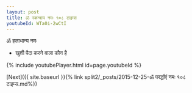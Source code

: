 ```yaml
---
layout: post
title: ॐ स्कन्दाय नमः १०८ टाइम्स
youtubeId: WTa0i-2wCtI
---
```

 
 
 ॐ हलाधान्य नमः  
 
 -  खुशी पैदा करने वाला कौन है 
 
  
 
  
 
 
 
 
 
 


{% include youtubePlayer.html id=page.youtubeId %}
 
[Next]({{ site.baseurl }}{% link  split2/_posts/2015-12-25-ॐ परर्द्धाएं नमः १०८ टाइम्स.md%})
 
